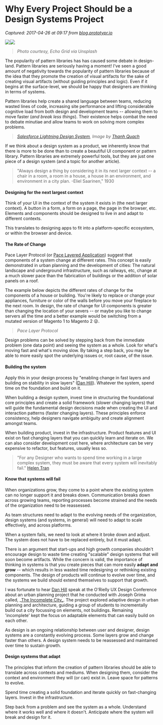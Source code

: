 # Why Every Project Should be a Design Systems Project

_Captured: 2017-04-26 at 09:17 from [blog.prototypr.io](https://blog.prototypr.io/why-every-project-should-be-a-design-systems-project-9adeae141088?source=userActivityShare-c79006fee040-1493191067)_

![](https://cdn-images-1.medium.com/freeze/max/30/1*7h4cEwq88B6jYUjC5CULyw.jpeg?q=20)![](https://cdn-images-1.medium.com/max/1000/1*7h4cEwq88B6jYUjC5CULyw.jpeg)

> _Photo courtesy, Echo Grid via Unsplash_

The popularity of pattern libraries has has caused some debate in design-land. Pattern libraries are seriously having a moment! I've seen a good amount of negativity towards the popularity of pattern libraries because of the idea that they promote the creation of visual artifacts for the sake of creating visual artifacts (without guiding principles and logic). Even if it begins at the surface-level, we should be happy that designers are thinking in terms of systems.

Pattern libraries help create a shared language between teams, reducing wasted lines of code, increasing site performance and lifting considerable cognitive load from both design and development teams -- allowing them to move faster (_and break less things_). Their existence helps combat the need to debate minutiae and allow teams to work on solving more complex problems.

> _[Salesforce Lightning Design System](https://lightningdesignsystem.com/), Image by [Thanh Quach](https://dribbble.com/thanh)_

If we think about a design system as a product, we inherently know that there is more to be done than to create a beautiful UI component or pattern library. Pattern libraries are extremely powerful tools, but they are just one piece of a design system (and a topic for another article).

> "Always design a thing by considering it in its next larger context -- a chair in a room, a room in a house, a house in an environment, and environment in a city plan. -Eliel Saarinen," 1930

#### **Designing for the next largest context**

Think of your UI in the context of the system it exists in (the next larger context). A button in a form, a form on a page, the page in the browser, etc. Elements and components should be designed to live in and adapt to different contexts.

This translates to designing apps to fit into a platform-specific ecosystem, or within the browser and device.

#### The Rate of Change

Pace Layer Protocol (or [Pace Layered Application](https://en.wikipedia.org/wiki/Shearing_layers)) suggest that components of a system change at different rates. This concept is easily demonstrated in urban planning and the development of cities: The natural landscape and underground infrastructure, such as railways, etc, change at a much slower pace than the fabrication of buildings or the addition of solar panels on a roof.

The example below depicts the different rates of change for the components of a house or building. You're likely to replace or change your appliances, furniture or color of the walls before you move your fireplace to the next room. In design, the rate of change for UI components is greater than changing the location of your severs -- or maybe you like to change servers all the time and a better example would be switching from a mutated version of Magento 1 to Magento 2 😜.

> _Pace Layer Protocol_

Design problems can be solved by stepping back from the immediate problem (one data point) and seeing the system as a whole. Look for what's moving fast and what's moving slow. By taking a step back, you may be able to more easily spot the underlying issues or, root cause, of the issue.

#### Building the system

Apply this in your design process by "enabling change in fast layers and building on stability in slow layers" ([Dan Hill](https://medium.com/a-chair-in-a-room/architecture-and-interaction-design-via-adaptation-and-hackability-a51204564a1d)). Whatever the system, spend time on the foundation and build on it.

When building a design system, invest time in structuring the foundational core principles and create a solid framework (slower changing layers) that will guide the fundamental design decisions made when creating the UI and interaction patterns (faster changing layers). These principles enforce consistency, help designers navigate ambiguity and create alignment amongst teams.

When building product, invest in the infrastructure. Product features and UI exist on fast changing layers that you can quickly learn and iterate on. We can also consider development cost here, where architecture can be very expensive to refactor, but features, usually less so.

> "For any Designer who wants to spend time working in a large complex system, they must be aware that every system will inevitably fail." [Helen Tran](http://helentran.com/break-down-systems)

#### Know that systems will fail

When organizations grow, they come to a point where the existing system can no longer support it and breaks down. Communication breaks down across growing teams, reporting processes become strained and the needs of the organization need to be reassessed.

As team structures need to adapt to the evolving needs of the organization, design systems (and systems, in general) will need to adapt to scale effectively, and across platforms.

When a system fails, we need to look at where it broke down and adjust. The system does not have to be replaced entirely, but it must adapt.

There is an argument that start-ups and high growth companies shouldn't encourage design to waste time creating "scalable" design systems that will soon become artifacts. While the concern is valid, the importance of thinking in systems is that you create pieces that can more easily **adapt** **and grow** -- which results in less wasted time redesigning or rethinking existing components. The design of products will continue to evolve over time, and the systems we build should extend themselves to support that growth.

I was fortunate to hear [Dan Hill](https://medium.com/@cityofsound) speak at the O'Rielly UX Design Conference about an urban planning project that he conducted with Joseph Grima called, _[The Incomplete City_](https://medium.com/butwhatwasthequestion/incompleteness-7adad1d58a3d). The project explored adaptive design in urban planning and architecture, guiding a group of students to incrementally build out a city focussing on elements, not buildings. Remaining 'incomplete' kept the focus on adaptable elements that can easily build on each other.

As design is an ongoing relationship between user and designer, design systems are a constantly evolving process. Some layers grow and change faster than others. A design system needs to be reassessed and maintained over time to sustain growth.

#### Design systems that adapt

The principles that inform the creation of pattern libraries should be able to translate across contexts and mediums. When designing them, consider the context and environment they will (or can) exist in. Leave space for patterns to evolve.

Spend time creating a solid foundation and iterate quickly on fast-changing layers. Invest in the infrastructure.

Step back from a problem and see the system as a whole. Understand where it works well and where it doesn't. Anticipate where the system will break and design for it.
